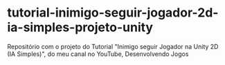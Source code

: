 # tutorial-inimigo-seguir-jogador-2d-ia-simples-projeto-unity
 Repositório com o projeto do Tutorial "Inimigo seguir Jogador na Unity 2D (IA Simples)", do meu canal no YouTube, Desenvolvendo Jogos
